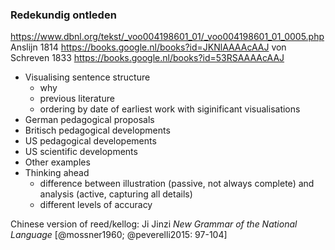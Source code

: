 ### Redekundig ontleden

https://www.dbnl.org/tekst/_voo004198601_01/_voo004198601_01_0005.php
Anslijn 1814 https://books.google.nl/books?id=JKNlAAAAcAAJ
von Schreven 1833 https://books.google.nl/books?id=53RSAAAAcAAJ

- Visualising sentence structure
  - why
  - previous literature
  - ordering by date of earliest work with siginificant visualisations
- German pedagogical proposals
- Britisch pedagogical developments
- US pedagogical developements
- US scientific developments
- Other examples
- Thinking ahead
  - difference between illustration (passive, not always complete) and analysis (active, capturing all details)
  - different levels of accuracy

Chinese version of reed/kellog: Ji Jinzi *New Grammar of the National Language* [@mossner1960; @peverelli2015: 97-104]
